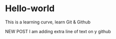 # Hello-world
This is a learning curve, learn Git &amp; Github 


NEW POST
I am adding extra line of text on y github 
